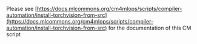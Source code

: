 Please see [https://docs.mlcommons.org/cm4mlops/scripts/compiler-automation/install-torchvision-from-src](https://docs.mlcommons.org/cm4mlops/scripts/compiler-automation/install-torchvision-from-src) for the documentation of this CM script
